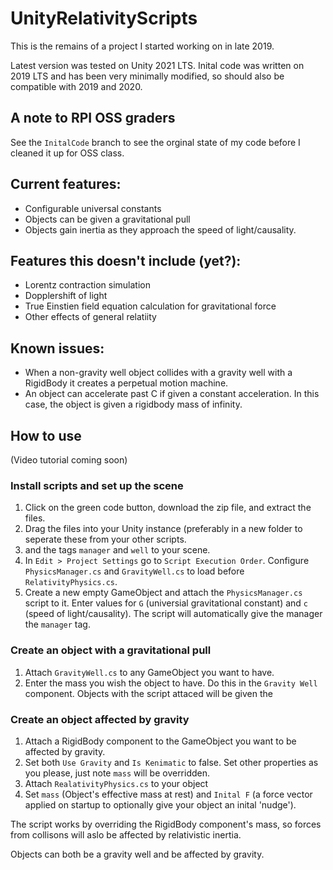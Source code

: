 # UnityRelativityScripts

This is the remains of a project I started working on in late 2019. 

Latest version was tested on Unity 2021 LTS. Inital code was written on 2019 LTS
and has been very minimally modified, so should also be compatible with 2019 and 2020.

## A note to RPI OSS graders
See the `InitalCode` branch to see the orginal state of my code before I cleaned it up
for OSS class.

## Current features:
- Configurable universal constants
- Objects can be given a gravitational pull
- Objects gain inertia as they approach the speed of light/causality.

## Features this doesn't include (yet?):
- Lorentz contraction simulation
- Dopplershift of light
- True Einstien field equation calculation for gravitational force
- Other effects of general relatiity 

## Known issues:
- When a non-gravity well object collides with a gravity well with a RigidBody
 it creates a perpetual motion machine.
- An object can accelerate past C if given a constant acceleration. In this case,
the object is given a rigidbody mass of infinity. 

## How to use

(Video tutorial coming soon)

### Install scripts and set up the scene
1. Click on the green code button, download the zip file, and extract the files.
2. Drag the files into your Unity instance (preferably in a new folder to seperate
these from your other scripts.
3. and the tags `manager` and `well` to your scene. 
4. In `Edit > Project Settings` go to `Script Execution Order`. Configure `PhysicsManager.cs`
and `GravityWell.cs` to load before `RelativityPhysics.cs`.
5. Create a new empty GameObject and attach the `PhysicsManager.cs` script to it.
Enter values for `G` (universial gravitational constant) and `c` (speed of light/causality).
The script will automatically give the manager the `manager` tag.

### Create an object with a gravitational pull

1. Attach `GravityWell.cs` to any GameObject you want to have.
2. Enter the mass you wish the object to have. Do this in the `Gravity Well` component.
Objects with the script attaced will be given the 

### Create an object affected by gravity

1. Attach a RigidBody component to the GameObject you want to be affected by gravity.
2. Set both `Use Gravity` and `Is Kenimatic` to false. Set other properties as you please,
just note `mass` will be overridden.
3. Attach `RealativityPhysics.cs` to your object
4. Set `mass` (Object's effective mass at rest) and `Inital F` (a force vector applied
on startup to optionally give your object an inital 'nudge').

The script works by overriding the RigidBody component's mass, so forces from collisons
will aslo be affected by relativistic inertia.

Objects can both be a gravity well and be affected by gravity.
